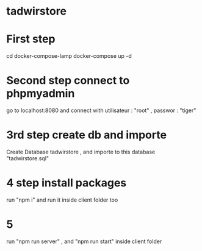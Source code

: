 # tadwirstore
# First step
cd docker-compose-lamp
docker-compose up -d 
# Second step connect to phpmyadmin
go to localhost:8080 and connect with utilisateur : "root" , passwor : "tiger"
# 3rd step create db and importe
Create Database tadwirstore , and importe to this database "tadwirstore.sql"
# 4 step install packages
run "npm i" and run it inside client folder too 
# 5 
run "npm run server" , and "npm run start" inside client folder
